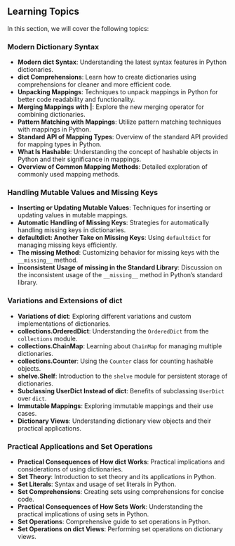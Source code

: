 ## Learning Topics
In this section, we will cover the following topics:

### Modern Dictionary Syntax
- **Modern dict Syntax**: Understanding the latest syntax features in Python dictionaries.
- **dict Comprehensions**: Learn how to create dictionaries using comprehensions for cleaner and more efficient code.
- **Unpacking Mappings**: Techniques to unpack mappings in Python for better code readability and functionality.
- **Merging Mappings with |**: Explore the new merging operator for combining dictionaries.
- **Pattern Matching with Mappings**: Utilize pattern matching techniques with mappings in Python.
- **Standard API of Mapping Types**: Overview of the standard API provided for mapping types in Python.
- **What Is Hashable**: Understanding the concept of hashable objects in Python and their significance in mappings.
- **Overview of Common Mapping Methods**: Detailed exploration of commonly used mapping methods.

### Handling Mutable Values and Missing Keys
- **Inserting or Updating Mutable Values**: Techniques for inserting or updating values in mutable mappings.
- **Automatic Handling of Missing Keys**: Strategies for automatically handling missing keys in dictionaries.
- **defaultdict: Another Take on Missing Keys**: Using `defaultdict` for managing missing keys efficiently.
- **The __missing__ Method**: Customizing behavior for missing keys with the `__missing__` method.
- **Inconsistent Usage of __missing__ in the Standard Library**: Discussion on the inconsistent usage of the `__missing__` method in Python’s standard library.

### Variations and Extensions of dict
- **Variations of dict**: Exploring different variations and custom implementations of dictionaries.
- **collections.OrderedDict**: Understanding the `OrderedDict` from the `collections` module.
- **collections.ChainMap**: Learning about `ChainMap` for managing multiple dictionaries.
- **collections.Counter**: Using the `Counter` class for counting hashable objects.
- **shelve.Shelf**: Introduction to the `shelve` module for persistent storage of dictionaries.
- **Subclassing UserDict Instead of dict**: Benefits of subclassing `UserDict` over `dict`.
- **Immutable Mappings**: Exploring immutable mappings and their use cases.
- **Dictionary Views**: Understanding dictionary view objects and their practical applications.

### Practical Applications and Set Operations
- **Practical Consequences of How dict Works**: Practical implications and considerations of using dictionaries.
- **Set Theory**: Introduction to set theory and its applications in Python.
- **Set Literals**: Syntax and usage of set literals in Python.
- **Set Comprehensions**: Creating sets using comprehensions for concise code.
- **Practical Consequences of How Sets Work**: Understanding the practical implications of using sets in Python.
- **Set Operations**: Comprehensive guide to set operations in Python.
- **Set Operations on dict Views**: Performing set operations on dictionary views.
